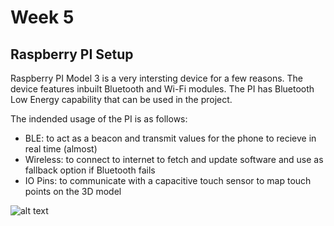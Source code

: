 # Week 5

## Raspberry PI Setup
Raspberry PI Model 3 is a very intersting device for a few reasons. The device features inbuilt Bluetooth and Wi-Fi modules. The PI has Bluetooth Low Energy capability that can be used in the project. 

The indended usage of the PI is as follows: 
* BLE: to act as a beacon and transmit values for the phone to recieve in real time (almost) 
* Wireless: to connect to internet to fetch and update software and use as fallback option if Bluetooth fails
* IO Pins: to communicate with a capacitive touch sensor to map touch points on the 3D model

![alt text](https://fit2082.github.io/28809033_RESEARCH_NOTEBOOK/images/BLE_PI_Beacon.png "Bluetooth Beacon PI Diagram")





